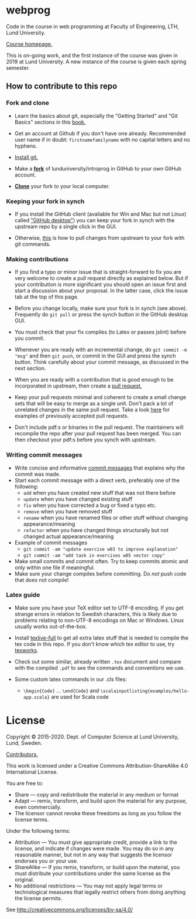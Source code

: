 # webprog
Code in the course in web programming at Faculty of Engineering, LTH, Lund University.

[Course homepage.](http://cs.lth.se/edaf90/)

This is on-going work, and the first instance of the course was given in 2019 at Lund University. A new instance of the course is given each spring semester.

## How to contribute to this repo

### Fork and clone

* Learn the basics about git, especially the "Getting Started" and "Git Basics" sections in this [book.](https://git-scm.com/book/en/v2)

* Get an account at Github if you don't have one already. Recommended user name if in doubt: `firstnamefamilyname` with no capital letters and no hyphens.

* [Install git.](https://git-scm.com/book/en/v2/Getting-Started-Installing-Git)

* Make a [**fork**](https://help.github.com/articles/fork-a-repo/) of lunduniversity/introprog in GitHub to your own GitHub account. 

* [**Clone**](https://help.github.com/articles/cloning-a-repository/) your fork to your local computer.

### Keeping your fork in synch

* If you install the GitHub client (avaliable for Win and Mac but not Linux) called ["GitHub desktop"](https://desktop.github.com/)) you can keep your fork in synch with the upstream repo by a single click in the GUI.

* Otherwise, [this](https://help.github.com/articles/syncing-a-fork/) is how to pull changes from upstream to your fork with git commands.

### Making contributions

* If you find a typo or minor issue that is straight-forward to fix you are very welcome to create a pull request directly as explained below. But if your contribution is more significant you should open an issue first and start a discussion about your proposal. In the latter case, click the issue tab at the top of this page.

* Before you change locally, make sure your fork is in synch (see above). Frequently do `git pull` or press the synch button in the GitHub desktop GUI.

* You must check that your fix compiles (to Latex or passes jslint) before you commit.

* Whenever you are ready with an incremental change, do `git commit -m "msg"` and then `git push`, or commit in the GUI and press the synch button. Think carefully about your commit message, as discussed in the next section.

* When you are ready with a contribution that is good enough to be incorporated in upstream, then create a [pull request.](https://help.github.com/articles/creating-a-pull-request/)

* Keep your pull requests minimal and coherent to create a small change sets that will be easy to merge as a single unit. Don't pack a lot of unrelated changes in the same pull request. Take a look [here](https://github.com/lunduniversity/webprog/pulls?q=is%3Apr+is%3Aclosed) for examples of previously accepted pull requests.

* Don't include pdf:s or binaries in the pull request. The maintainers will recompile the repo after your pull request has been merged. You can then checkout your pdf:s before you synch with upstream.


### Writing commit messages

* Write concise and informative [commit messages](http://chris.beams.io/posts/git-commit/) that explains why the commit was made.
* Start each commit message with a direct verb, preferably one of the following:
  * `add` when you have created new stuff that was not there before
  * `update` when you have changed existing stuff
  * `fix` when you have corrected a bug or fixed a typo etc.
  * `remove` when you have removed stuff
  * `rename` when you have renamed files or other stuff without changing appearance/meaning
  * `refactor` when you have changed things structurally but not changed actual appearance/meaning
* Example of commit messages
  * `git commit -am "update exercise w03 to improve explanation"`
  * `git commit -am "add task in exercises w05 vector copy"`
* Make small commits and commit often. Try to keep commits atomic and only within one file if meaningful.
* Make sure your change compiles before committing. Do *not* push code that does not compile!


### Latex guide

* Make sure you have your TeX editor set to UTF-8 encoding. If you get strange errors in relation to Swedish characters, this is likely due to problems relating to non-UTF-8 encodings on Mac or Windows. Linux usually works out-of-the-box.


* Install [texlive-full](https://www.tug.org/texlive/) to get all extra latex stuff that is needed to compile the tex code in this repo. If you don't know which tex editor to use, try [texworks](https://www.tug.org/texworks/).

* Check out some similar, already written `.tex` document and compare with the compiled `.pdf` to see the commands and conventions we use.

* Some custom latex commands in our .cls files:
  * `\begin{Code}` ... `\end{Code}` and `\scalainputlisting{examples/hello-app.scala}` are used for Scala code

# License

Copyright &copy; 2015-2020. Dept. of Computer Science at Lund University, Lund, Sweden.

[Contributors.](https://github.com/lunduniversity/webprog/TBA)

This work is licensed under a
Creative Commons Attribution-ShareAlike 4.0 International License.


You are free to:

* Share — copy and redistribute the material in any medium or format
* Adapt — remix, transform, and build upon the material for any purpose, even commercially.
* The licensor cannot revoke these freedoms as long as you follow the license terms.

Under the following terms:

* Attribution — You must give appropriate credit, provide a link to the license, and indicate if changes were made. You may do so in any reasonable manner, but not in any way that suggests the licensor endorses you or your use.
*  ShareAlike — If you remix, transform, or build upon the material, you must distribute your contributions under the same license as the original.
* No additional restrictions — You may not apply legal terms or technological measures that legally restrict others from doing anything the license permits.


See http://creativecommons.org/licenses/by-sa/4.0/
